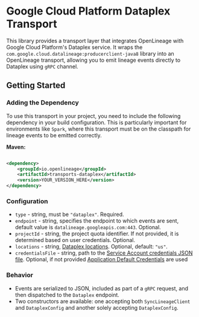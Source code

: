 # Google Cloud Platform Dataplex Transport

This library provides a transport layer that integrates OpenLineage with Google Cloud Platform's Dataplex service.
It wraps the `com.google.cloud.datalineage:producerclient-java8` library into an OpenLineage transport, allowing you to
emit lineage events directly to Dataplex using `gRPC` channel.

## Getting Started

### Adding the Dependency

To use this transport in your project, you need to include the following dependency in your build configuration. This is
particularly important for environments like `Spark`, where this transport must be on the classpath for lineage events
to
be emitted correctly.

**Maven:**

```xml

<dependency>
    <groupId>io.openlineage</groupId>
    <artifactId>transports-dataplex</artifactId>
    <version>YOUR_VERSION_HERE</version>
</dependency>
```

### Configuration

- `type` - string, must be `"dataplex"`. Required.
- `endpoint` - string, specifies the endpoint to which events are sent, default value is `datalineage.googleapis.com:443`. Optional.
- `projectId` - string, the project quota identifier. If not provided, it is determined based on user credentials. Optional.
- `locations` - string, [Dataplex locations](https://cloud.google.com/dataplex/docs/locations). Optional, default:
  `"us"`.
- `credentialsFile` - string, path
  to the [Service Account credentials JSON file](https://developers.google.com/workspace/guides/create-credentials#create_credentials_for_a_service_account).
  Optional, if not
  provided [Application Default Credentials](https://cloud.google.com/docs/authentication/application-default-credentials)
  are used

### Behavior

- Events are serialized to JSON, included as part of a `gRPC` request, and then dispatched to the `Dataplex` endpoint.
- Two constructors are available: one accepting both `SyncLineageClient` and `DataplexConfig` and another solely accepting
  `DataplexConfig`.
